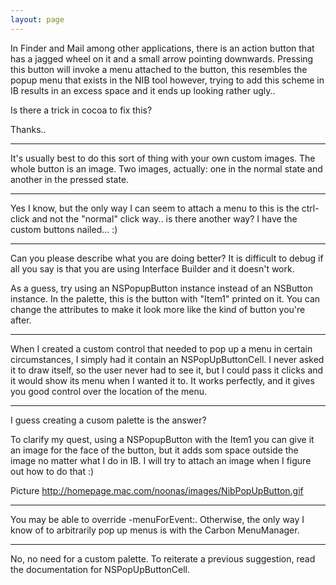 ```yaml
---
layout: page
---
```


In Finder and Mail among other applications, there is an action button that has a jagged wheel on it and a small arrow pointing downwards.
Pressing this button will invoke a menu attached to the button, this resembles the popup menu that exists in the NIB tool however, trying to add this scheme in IB results in an excess space and it ends up looking rather ugly..

Is there a trick in cocoa to fix this?

Thanks..

----

It's usually best to do this sort of thing with your own custom images. The whole button is an image. Two images, actually: one in the normal state and another in the pressed state.

----

Yes I know, but the only way I can seem to attach a menu to this is the ctrl-click and not the "normal" click way.. is there another way?
I have the custom buttons nailed... :)

----

Can you please describe what you are doing better?  It is difficult to debug if all you say is that you are using Interface Builder and it doesn't work.

As a guess, try using an NSPopupButton instance instead of an NSButton instance.  In the palette, this is the button with "Item1" printed on it.  You can change the attributes to make it look more like the kind of button you're after. 

----

When I created a custom control that needed to pop up a menu in certain circumstances, I simply had it contain an NSPopUpButtonCell. I never asked it to draw itself, so the user never had to see it, but I could pass it clicks and it would show its menu when I wanted it to. It works perfectly, and it gives you good control over the location of the menu.

----

I guess creating a cusom palette is the answer?

To clarify my quest, using a NSPopupButton with the Item1 you can give it an image for the face of the button, but it adds som space outside the image no matter what I do in IB.
I will try to attach an image when I figure out how to do that :)

Picture
http://homepage.mac.com/noonas/images/NibPopUpButton.gif

----

You may be able to override     -menuForEvent:. Otherwise, the only way I know of to arbitrarily pop up menus is with the Carbon MenuManager.

----

No, no need for a custom palette.  To reiterate a previous suggestion, read the documentation for NSPopUpButtonCell.
